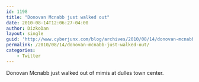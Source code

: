 ```yaml
---
id: 1198
title: "Donovan Mcnabb just walked out"
date: 2010-08-14T12:06:27-04:00
author: DizkoDan
layout: single
guid: 'http://www.cyberjunx.com/blog/archives/2010/08/14/donovan-mcnabb-just-walked-out/'
permalink: /2010/08/14/donovan-mcnabb-just-walked-out/
categories:
    - Twitter
---
```


Donovan Mcnabb just walked out of mimis at dulles town center.